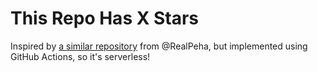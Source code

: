 # This Repo Has X Stars

Inspired by [a similar repository](https://github.com/RealPeha/This-Repo-Has-1-Stars) from @RealPeha, but implemented using GitHub Actions, so it's serverless!
